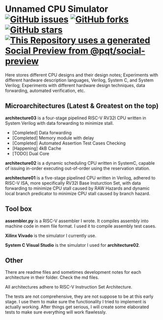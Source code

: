 # Unnamed CPU Simulator [![GitHub issues](https://img.shields.io/github/issues/tong-ece-cmu/Unnamed-Simulator)](https://github.com/tong-ece-cmu/Unnamed-Simulator/issues) [![GitHub forks](https://img.shields.io/github/forks/tong-ece-cmu/Unnamed-Simulator)](https://github.com/tong-ece-cmu/Unnamed-Simulator/network) [![GitHub stars](https://img.shields.io/github/stars/tong-ece-cmu/Unnamed-Simulator)](https://github.com/tong-ece-cmu/Unnamed-Simulator/stargazers) [![This Repository uses a generated Social Preview from @pqt/social-preview](https://img.shields.io/badge/%E2%9C%93-Social%20Preview-blue)](https://github.com/pqt/social-preview)


Here stores different CPU designs and their design notes; Experiments with different hardware description languages, Verilog, System C, and System Verilog; Experiments with different hardware design techniques, data forwarding, automated verification, etc. 

## Microarchitectures (Latest & Greatest on the top)

**architecture03** is a four-stage pipelined RISC-V RV32I CPU written in System Verilog with data forwarding to minimize stall. 

- [Completed] Data forwarding
- [Completed] Memory module with delay
- [Completed] Automated Assertion Test Cases Checking
- [Happening] 4kB Cache
- [TODO] Dual Core


**architecture02** is a dynamic scheduling CPU written in SystemC, capable of issuing in-order executing out-of-order using the reservation station. 

**architecture01** is a five-stage pipelined CPU written in Verilog, adhered to RISC-V ISA, more specifically RV32I Base Insturction Set, with data forwarding to minimize CPU stall caused by RAW Hazards and dynamic local branch predicator to minimize CPU stall caused by branch hazard. 

## Tool box

**assembler.py** is a RISC-V assembler I wrote. It compiles assembly into machine code in mem file format. I used it to compile assembly test cases.

**Xilinx Vivado** is the simulator I currently use.

**System C Visual Studio** is the simulator I used for **architecture02**. 

## Other

There are readme files and sometimes development notes for each architecture in their folder. Check the md files.

All architectures adhere to RISC-V Instruction Set Architecture.

The tests are not comprehensive, they are not suppose to be at this early stage. I use them to make sure the functionality I tried to implement is actually working. After things get serious, I will create some elaborated tests to make sure everything will work flawlessly.


